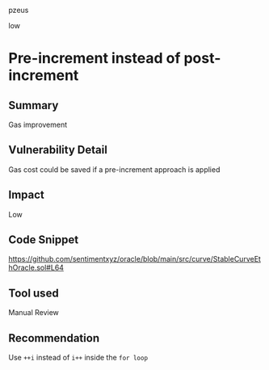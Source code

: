 pzeus

low

# Pre-increment instead of post-increment

## Summary
Gas improvement
## Vulnerability Detail
Gas cost could be saved if a pre-increment approach is applied
## Impact
Low
## Code Snippet
https://github.com/sentimentxyz/oracle/blob/main/src/curve/StableCurveEthOracle.sol#L64
## Tool used

Manual Review

## Recommendation
Use `++i` instead of `i++` inside the `for loop`